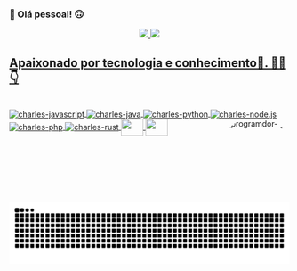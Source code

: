 ### 👋 Olá pessoal! 🙃

<div align="center">
  <a href="https://github.com/charlesesilva">
  <img height="180em" src="https://github-readme-stats.vercel.app/api?username=charlesesilva&show_icons=true&theme=tokyonight&include_all_commits=true&count_private=true"/>
  <img height="180em" src="https://github-readme-stats.vercel.app/api/top-langs/?username=charlesesilva&layout=compact&langs_count=7&theme=tokyonight"/>
</div>

## Apaixonado por tecnologia e conhecimento🫶. 👨‍💻 👇
<div style="display: inline_block"><br>

  <img align="center" alt="charles-javascript" height="30" width="40" src="https://cdn.jsdelivr.net/gh/devicons/devicon/icons/javascript/javascript-original.svg">
  <img align="center" alt="charles-java" height="30" width="40" src="https://cdn.jsdelivr.net/gh/devicons/devicon/icons/java/java-original.svg">
<img align="center" alt="charles-python" height="30" width="40" src="https://cdn.jsdelivr.net/gh/devicons/devicon/icons/python/python-original.svg">
<img align="center" alt="charles-node.js" height="30" width="40" src="https://cdn.jsdelivr.net/gh/devicons/devicon/icons/nodejs/nodejs-original.svg">
<img align="center" alt="charles-php" height="30" width="40" src="https://cdn.jsdelivr.net/gh/devicons/devicon/icons/php/php-plain.svg">
<img align="center" alt="charles-rust" height="30" width="40" src="https://cdn.jsdelivr.net/gh/devicons/devicon/icons/rust/rust-plain.svg">
<img align="center" altt=charles-github height="30" width="40" src="https://cdn.jsdelivr.net/gh/devicons/devicon/icons/github/github-original.svg">
<img align="center" altt=charles-gitlab height="30" width="40" src="https://cdn.jsdelivr.net/gh/devicons/devicon/icons/gitlab/gitlab-original.svg">
  <img align="right" alt="programdor- gif" height="150" style="border-radius:50px;" src="https://media1.giphy.com/media/qgQUggAC3Pfv687qPC/giphy.gif?cid=ecf05e47wjhu2392dkqhu95ijf2mvc01o6y4n5s18ukc9p5s&rid=giphy.gif&ct=g">
</div>
  
 <div>  
   
  ![Snake animation](https://github.com/charlesesilva/charlesesilva/blob/output/github-contribution-grid-snake.svg)
   
   
   <div>
